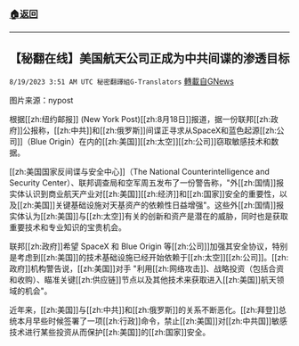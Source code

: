 ###  [:house:返回](README.md)
---


## 【秘翻在线】美国航天公司正成为中共间谍的渗透目标
`8/19/2023 3:51 AM UTC 秘密翻譯組G-Translators` [轉載自GNews](https://gnews.org/articles/1569805)

图片来源：nypost

根据[[zh:纽约邮报]] (New York Post)[[zh:8月18日]]报道，据一份联邦[[zh:政府]]公报称，[[zh:中共]]和[[zh:俄罗斯]]间谍正寻求从SpaceX和蓝色起源[[zh:公司]]（Blue Origin）在内的[[zh:美国]][[zh:太空]][[zh:公司]]窃取敏感技术和数据。

[[zh:美国国家反间谍与安全中心]]（The National Counterintelligence and Security Center）、联邦调查局和空军周五发布了一份警告称，"外[[zh:国情]]报实体认识到商业航天产业对[[zh:美国]][[zh:经济]]和[[zh:国家]]安全的重要性，以及[[zh:美国]]关键基础设施对天基资产的依赖性日益增强"。这些外[[zh:国情]]报实体认为[[zh:美国]]与[[zh:太空]]有关的创新和资产是潜在的威胁，同时也是获取重要技术和专业知识的宝贵机会。

联邦[[zh:政府]]希望 SpaceX 和 Blue Origin 等[[zh:公司]]加强其安全协议，特别是考虑到[[zh:美国]]的技术基础设施已经开始依赖于[[zh:太空]][[zh:公司]]。[[zh:政府]]机构警告说，[[zh:美国]]对手 "利用[[zh:网络攻击]]、战略投资（包括合资和收购）、瞄准关键[[zh:供应链]]节点以及其他技术来获取进入[[zh:美国]]航天领域的机会"。

近年来，[[zh:美国]]与[[zh:中共]]和[[zh:俄罗斯]]的关系不断恶化。[[zh:拜登]]总统本月早些时候签署了一项[[zh:行政]]命令，禁止[[zh:美国]]对[[zh:中共国]]敏感技术进行某些投资从而保护[[zh:美国]]的[[zh:国家]]安全。
